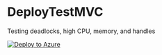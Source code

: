 # DeployTestMVC
Testing deadlocks, high CPU, memory, and handles 

[![Deploy to Azure](https://aka.ms/deploytoazurebutton)](https://portal.azure.com/#create/Microsoft.Template/uri/https%3A%2F%2Fgithub.com%2FMatthew5689%2FDeployTestMVC%2Fblob%2Fmain%2Fazuredeploy.json)

